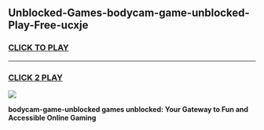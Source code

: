 
## Unblocked-Games-bodycam-game-unblocked-Play-Free-ucxje
<h3>
<a href="https://premium76.site?title=bodycam-game-unblocked&ref=17A">CLICK TO PLAY</a></h3>
<hr>

<h3>
<a href="https://premium76.site?title=bodycam-game-unblocked&ref=17A">CLICK 2 PLAY</a>
  
</h3>

<a href="https://premium76.site?title=bodycam-game-unblocked&ref=17A"><img src="https://clearcache.store/games.png"></a>


**bodycam-game-unblocked games unblocked: Your Gateway to Fun and Accessible Online Gaming**
